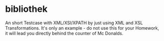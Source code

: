 # bibliothek
An short Testcase with XML/XSl/XPATH by just using XML and XSL Transformations.
It's only an example - do not use this for your Homework, it will lead you directly behind the counter of Mc Donalds.
